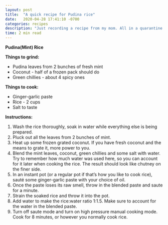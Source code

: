 ```yaml
---
layout: post
title:  "A quick recipe for Pudina rice"
date:   2020-04-28 17:41:10 -0700
categories: recipes
description: "Just recording a recipe from my mom. All in a quarantine day's work. Will update later with photos."
time: 2 min read
---
```


**Pudina(Mint) Rice**

__Things to grind:__

* Pudina leaves from 2 bunches of fresh mint
* Coconut - half of a frozen pack should do
* Green chillies - about 4 spicy ones

__Things to cook:__

* Ginger-garlic paste
* Rice - 2 cups
* Salt to taste

__Instructions:__

1. Wash the rice thoroughly, soak in water while everything else is being prepared.
2. Pluck out all the leaves from 2 bunches of mint.
3. Heat up some frozen grated coconut. If you have fresh coconut and the means to grate it, more power to you.
4. Blend the mint leaves, coconut, green chillies and some salt with water. Try to remember how much water was used here, so you can account for it later when cooking the rice. The result should look like chutney on the finer side.
5. In an instant pot (or a regular pot if that’s how you like to cook rice), sauté some ginger-garlic paste with your choice of oil.
6. Once the paste loses its raw smell, throw in the blended paste and saute for a minute.
7. Strain the soaked rice and throw it into the pot.
8. Add water to make the rice:water ratio 1:1.5\. Make sure to account for the water in the blended paste.
9. Turn off saute mode and turn on high pressure manual cooking mode. Cook for 8 minutes, or however you normally cook rice.